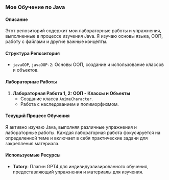 ### Мое Обучение по Java

#### Описание
Этот репозиторий содержит мои лабораторные работы и упражнения, выполненные в процессе изучения Java. Я изучаю основы языка, ООП, работу с файлами и другие важные концепты.

#### Структура Репозитория
- `javaOOP`, `javaOOP-2`: Основы ООП, создание и использование классов и объектов.

#### Лабораторные Работы
1. **Лабораторная Работа 1, 2: ООП - Классы и Объекты**
    - Создание класса `AnimeCharacter`.
    - Работа с наследованием и полиморфизмом.

#### Текущий Процесс Обучения
Я активно изучаю Java, выполняя различные упражнения и лабораторные работы. Каждая лабораторная работа фокусируется на определенной теме и включает в себя практические задачи для закрепления материала.

#### Используемые Ресурсы
- **Tutory**: Плагин GPT4 для индивидуализированного обучения, предоставляющий упражнения и материалы для изучения.
